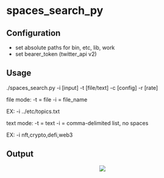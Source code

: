 # spaces_search_py

## Configuration
- set absolute paths for bin, etc, lib, work
- set bearer_token (twitter_api v2)

## Usage
./spaces_search.py -i [input] -t [file/text] -c [config] -r [rate]

  file mode:
    -t = file
    -i = file_name

  EX: -i ../etc/topics.txt

  text mode:
    -t = text
    -i = comma-delimited list, no spaces

  EX: -i nft,crypto,defi,web3

## Output
<p align="center" width="15%" size="50%">
   <img src="work/test_file.png">  
</p>
